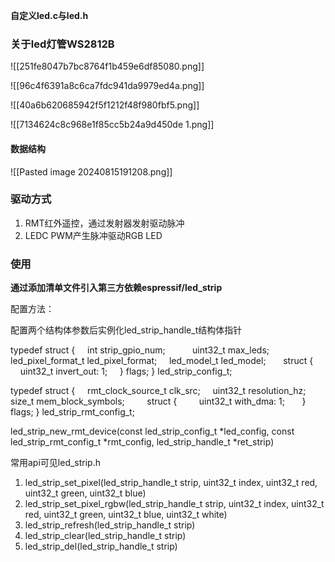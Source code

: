 
**自定义led.c与led.h**

### 关于led灯管WS2812B

![[251fe8047b7bc8764f1b459e6df85080.png]]

![[96c4f6391a8c6ca7fdc941da9979ed4a.png]]

![[40a6b620685942f5f1212f48f980fbf5.png]]

![[7134624c8c968e1f85cc5b24a9d450de 1.png]]

#### 数据结构

![[Pasted image 20240815191208.png]]

### 驱动方式
1. RMT红外遥控，通过发射器发射驱动脉冲
2. LEDC PWM产生脉冲驱动RGB LED

### 使用

**通过添加清单文件引入第三方依赖espressif/led_strip**

配置方法：

配置两个结构体参数后实例化led_strip_handle_t结构体指针

typedef struct {
    int strip_gpio_num;      
    uint32_t max_leds;       
    led_pixel_format_t led_pixel_format; 
    led_model_t led_model;   
    struct {
        uint32_t invert_out: 1; 
    } flags;
} led_strip_config_t;

typedef struct {
    rmt_clock_source_t clk_src; 
    uint32_t resolution_hz;     
    size_t mem_block_symbols;      
    struct {
        uint32_t with_dma: 1;   
    } flags;
} led_strip_rmt_config_t;

led_strip_new_rmt_device(const led_strip_config_t \*led_config, const led_strip_rmt_config_t \*rmt_config, led_strip_handle_t \*ret_strip)

常用api可见led_strip.h

1. led_strip_set_pixel(led_strip_handle_t strip, uint32_t index, uint32_t red, uint32_t green, uint32_t blue)
2. led_strip_set_pixel_rgbw(led_strip_handle_t strip, uint32_t index, uint32_t red, uint32_t green, uint32_t blue, uint32_t white)
3. led_strip_refresh(led_strip_handle_t strip)
4. led_strip_clear(led_strip_handle_t strip)
5. led_strip_del(led_strip_handle_t strip)